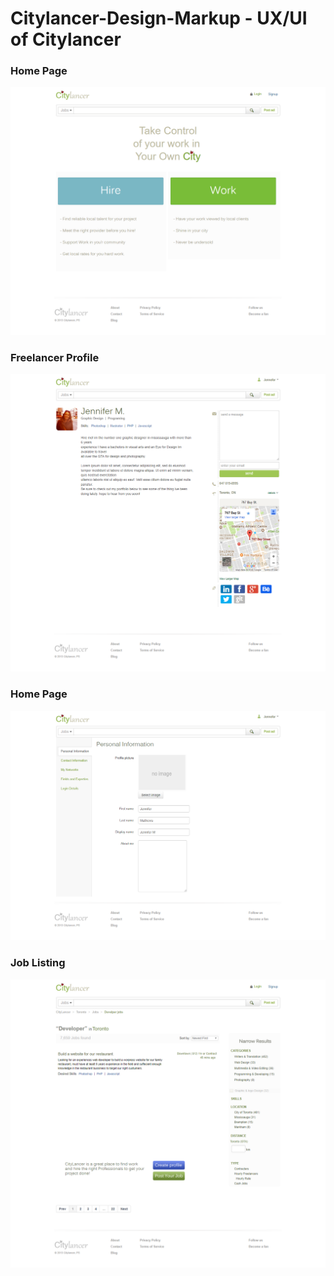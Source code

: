 # Citylancer-Design-Markup - UX/UI of Citylancer 


### Home Page
![alt text](Citylance%20screens/home.png "home page")


### Freelancer Profile
![alt text](Citylance%20screens/freelancer%20profile.png "freelancer profile")

### Home Page
![alt text](Citylance%20screens/freelancer%20settings%20page.png "home page")


### Job Listing
![alt text](Citylance%20screens/job%20listings.png "home page")

